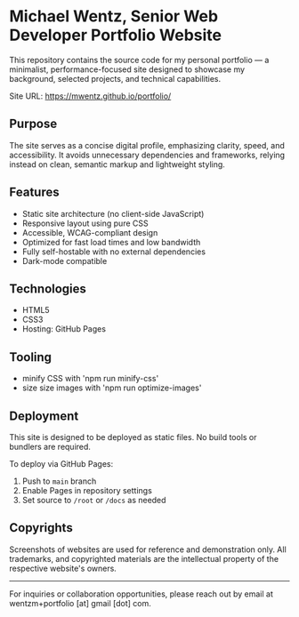 # Michael Wentz, Senior Web Developer Portfolio Website

This repository contains the source code for my personal portfolio — a minimalist, performance-focused site designed to showcase my background, selected projects, and technical capabilities.

Site URL: https://mwentz.github.io/portfolio/

## Purpose

The site serves as a concise digital profile, emphasizing clarity, speed, and accessibility. It avoids unnecessary dependencies and frameworks, relying instead on clean, semantic markup and lightweight styling.

## Features

- Static site architecture (no client-side JavaScript)
- Responsive layout using pure CSS
- Accessible, WCAG-compliant design
- Optimized for fast load times and low bandwidth
- Fully self-hostable with no external dependencies
- Dark-mode compatible

## Technologies

- HTML5
- CSS3
- Hosting: GitHub Pages

## Tooling

- minify CSS with 'npm run minify-css'
- size size images with 'npm run optimize-images'

## Deployment

This site is designed to be deployed as static files. No build tools or bundlers are required.

To deploy via GitHub Pages:

1. Push to `main` branch
2. Enable Pages in repository settings
3. Set source to `/root` or `/docs` as needed

## Copyrights

Screenshots of websites are used for reference and demonstration only. All trademarks, and copyrighted materials are the intellectual property of the respective website's owners. 

---

For inquiries or collaboration opportunities, please reach out by email at wentzm+portfolio [at] gmail [dot] com.



